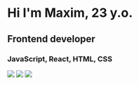 # Hi I'm Maxim, 23 y.o.
## Frontend developer
### JavaScript, React, HTML, CSS
![](http://github-profile-summary-cards.vercel.app/api/cards/profile-details?username=vimevi&theme=default)
![](http://github-profile-summary-cards.vercel.app/api/cards/repos-per-language?username=vimevi&theme=default)
![](http://github-profile-summary-cards.vercel.app/api/cards/productive-time?username=vimevi&theme=default&utcOffset=8)
